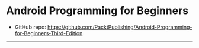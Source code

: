 # Android Programming for Beginners

- GitHub repo: https://github.com/PacktPublishing/Android-Programming-for-Beginners-Third-Edition

<hr>

